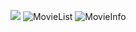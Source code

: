 ![](https://user-images.githubusercontent.com/63443366/147104961-993c8d4b-f1b5-4e12-9001-68d3c143a283.png)
![MovieList](https://user-images.githubusercontent.com/63443366/148227364-366c4680-82d7-4162-b20e-236d8e68b8c5.png)
![MovieInfo](https://user-images.githubusercontent.com/63443366/148227424-3dccd475-c70a-4bfe-a7a9-1575cc722acb.png)
